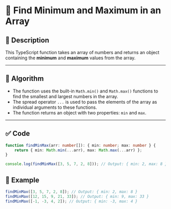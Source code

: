 # 📘 Find Minimum and Maximum in an Array

## 🧮 Description
This TypeScript function takes an array of numbers and returns an object containing the **minimum** and **maximum** values from the array.

---

## 📐 Algorithm

- The function uses the built-in `Math.min()` and `Math.max()` functions to find the smallest and largest numbers in the array.
- The spread operator `...` is used to pass the elements of the array as individual arguments to these functions.
- The function returns an object with two properties: `min` and `max`.

---

## ✅ Code

```typescript
function findMinMax(arr: number[]): { min: number; max: number } {
    return { min: Math.min(...arr), max: Math.max(...arr) };
}

console.log(findMinMax([3, 5, 7, 2, 8])); // Output: { min: 2, max: 8 }
```
## 🧪 Example
```typescript
findMinMax([3, 5, 7, 2, 8]); // Output: { min: 2, max: 8 }
findMinMax([12, 15, 9, 21, 33]); // Output: { min: 9, max: 33 }
findMinMax([-1, -3, 4, 2]); // Output: { min: -3, max: 4 }
```
